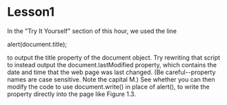 # Lesson1

In the "Try It Yourself" section of this hour, we used the line

alert(document.title);

to output the title property of the document object. Try rewriting that script to instead output the document.lastModified property, which contains the date and time that the web page was last changed. (Be careful--property names are case sensitive. Note the capital M.) See whether you can then modify the code to use document.write() in place of alert(), to write the property directly into the page like Figure 1.3.
